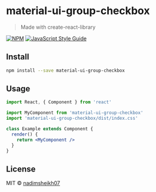 # material-ui-group-checkbox

> Made with create-react-library

[![NPM](https://img.shields.io/npm/v/material-ui-group-checkbox.svg)](https://www.npmjs.com/package/material-ui-group-checkbox) [![JavaScript Style Guide](https://img.shields.io/badge/code_style-standard-brightgreen.svg)](https://standardjs.com)

## Install

```bash
npm install --save material-ui-group-checkbox
```

## Usage

```jsx
import React, { Component } from 'react'

import MyComponent from 'material-ui-group-checkbox'
import 'material-ui-group-checkbox/dist/index.css'

class Example extends Component {
  render() {
    return <MyComponent />
  }
}
```

## License

MIT © [nadimsheikh07](https://github.com/nadimsheikh07)
